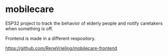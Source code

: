 # mobilecare
ESP32 project to track the behavior of elderly people and notify caretakers when something is off.

Frontend is made in a different respository.

https://github.com/ReneVrieling/mobilecare-frontend
